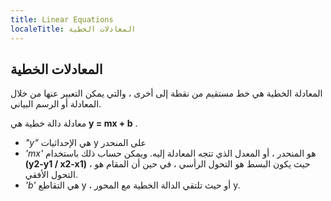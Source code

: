 ```yaml
---
title: Linear Equations
localeTitle: المعادلات الخطية
---
```

## المعادلات الخطية

المعادلة الخطية هي خط مستقيم من نقطة إلى أخرى ، والتي يمكن التعبير عنها من خلال المعادلة أو الرسم البياني.

معادلة دالة خطية هي **y = mx + b** .

*   _"y"_ هي الإحداثيات y على المنحدر
*   _'mx'_ هو المنحدر ، أو المعدل الذي تتجه المعادلة إليه. ويمكن حساب ذلك باستخدام **(y2-y1 / x2-x1)** ، حيث يكون البسط هو التحول الرأسي ، في حين أن المقام هو التحول الأفقي.
*   _'b'_ هي التقاطع y ، أو حيث تلتقي الدالة الخطية مع المحور y.